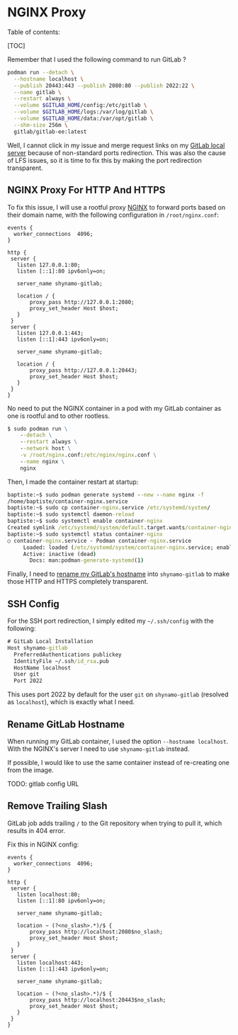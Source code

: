 # NGINX Proxy

Table of contents:

[TOC]

Remember that I used the following command to run GitLab ?

```bash
podman run --detach \
  --hostname localhost \
  --publish 20443:443 --publish 2080:80 --publish 2022:22 \
  --name gitlab \
  --restart always \
  --volume $GITLAB_HOME/config:/etc/gitlab \
  --volume $GITLAB_HOME/logs:/var/log/gitlab \
  --volume $GITLAB_HOME/data:/var/opt/gitlab \
  --shm-size 256m \
  gitlab/gitlab-ee:latest
```

Well, I cannot click in my issue and merge request links on my [GitLab local server](setting_up_gitlab.md) because of non-standard ports redirection. This was also the cause of LFS issues, so it is time to fix this by making the port redirection transparent.

## NGINX Proxy For HTTP And HTTPS

To fix this issue, I will use a rootful proxy [NGINX](https://www.nginx.com/) to forward ports based on their domain name, with the following configuration in `/root/nginx.conf`:

```nginx
events {
  worker_connections  4096;
}

http {
 server {
   listen 127.0.0.1:80;
   listen [::1]:80 ipv6only=on;

   server_name shynamo-gitlab;

   location / {
       proxy_pass http://127.0.0.1:2080;
       proxy_set_header Host $host;
   }
 }
 server {
   listen 127.0.0.1:443;
   listen [::1]:443 ipv6only=on;

   server_name shynamo-gitlab;

   location / {
       proxy_pass http://127.0.0.1:20443;
       proxy_set_header Host $host;
   }
 }
}
```

No need to put the NGINX container in a pod with my GitLab container as one is rootful and to other rootless.

```cmd
$ sudo podman run \
    --detach \
    --restart always \
    --network host \
    -v /root/nginx.conf:/etc/nginx/nginx.conf \
    --name nginx \
    nginx
```

Then, I made the container restart at startup:

```cmd
baptiste:~$ sudo podman generate systemd --new --name nginx -f
/home/baptiste/container-nginx.service
baptiste:~$ sudo cp container-nginx.service /etc/systemd/system/
baptiste:~$ sudo systemctl daemon-reload
baptiste:~$ sudo systemctl enable container-nginx
Created symlink /etc/systemd/system/default.target.wants/container-nginx.service → /etc/systemd/system/container-nginx.service.
baptiste:~$ sudo systemctl status container-nginx
○ container-nginx.service - Podman container-nginx.service
     Loaded: loaded (/etc/systemd/system/container-nginx.service; enabled; vendor preset: enabled)
     Active: inactive (dead)
       Docs: man:podman-generate-systemd(1)
```

Finally, I need to [rename my GitLab's hostname](#rename-gitlab-hostname) into `shynamo-gitlab` to make those HTTP and HTTPS completely transparent.

## SSH Config

For the SSH port redirection, I simply edited my `~/.ssh/config` with the following:

```cmd
# GitLab Local Installation
Host shynamo-gitlab
  PreferredAuthentications publickey
  IdentityFile ~/.ssh/id_rsa.pub
  HostName localhost
  User git
  Port 2022
```

This uses port 2022 by default for the user `git` on `shynamo-gitlab` (resolved as `localhost`), which is exactly what I need.

## Rename GitLab Hostname

When running my GitLab container, I used the option `--hostname localhost`. With the NGINX's server I need to use `shynamo-gitlab` instead.

If possible, I would like to use the same container instead of re-creating one from the image.

TODO: gitlab config URL

## Remove Trailing Slash

GitLab job adds trailing `/` to the Git repository when trying to pull it, which results in 404 error.

Fix this in NGINX config:

```nginx
events {
  worker_connections  4096;
}

http {
 server {
   listen localhost:80;
   listen [::1]:80 ipv6only=on;

   server_name shynamo-gitlab;

   location ~ (?<no_slash>.*)/$ {
       proxy_pass http://localhost:2080$no_slash;
       proxy_set_header Host $host;
   }
 }
 server {
   listen localhost:443;
   listen [::1]:443 ipv6only=on;

   server_name shynamo-gitlab;

   location ~ (?<no_slash>.*)/$ {
       proxy_pass http://localhost:20443$no_slash;
       proxy_set_header Host $host;
   }
 }
}
```
